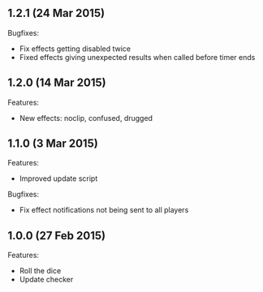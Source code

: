 ## 1.2.1 (24 Mar 2015)

Bugfixes:

- Fix effects getting disabled twice
- Fixed effects giving unexpected results when called before timer ends

## 1.2.0 (14 Mar 2015)

Features:

- New effects: noclip, confused, drugged

## 1.1.0 (3 Mar 2015)

Features:

- Improved update script

Bugfixes:

- Fix effect notifications not being sent to all players

## 1.0.0 (27 Feb 2015)

Features:

- Roll the dice
- Update checker
